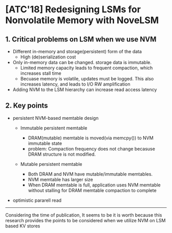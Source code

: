 # [ATC'18] Redesigning LSMs for Nonvolatile Memory with NoveLSM

## 1. Critical problems on LSM when we use NVM

* Different in-memory and storage(persistent) form of the data
  * High (de)serialization cost
* Only in-memory data can be changed. storage data is immutable.
  * Limited memory capacity leads to frequent compaction, which increases stall time
  * Becuase memory is volatile, updates must be logged. This also increases latency, and leads to I/O RW amplification
* Adding NVM to the LSM hierarchy can increase read access latency

## 2. Key points

* persistent NVM-based memtable design
  * Immutable persistent memtable
    * DRAM(mutable) memtable is moved(via memcpy()) to NVM immutable state
    * problem: Compaction frequency does not change becasuse DRAM structure is not modified.

  * Mutable persistent memtable
    * Both DRAM and NVM have mutable/immutable memtables.
    * NVM memtable has larger size
    * When DRAM memtable is full, application uses NVM memtable without stalling for DRAM memtable compaction to complete

* optimistic pararell read


<hr>

Considering the time of publication, It seems to be it is worth because this research provides the points to be considered when we utilize NVM on LSM based KV stores
